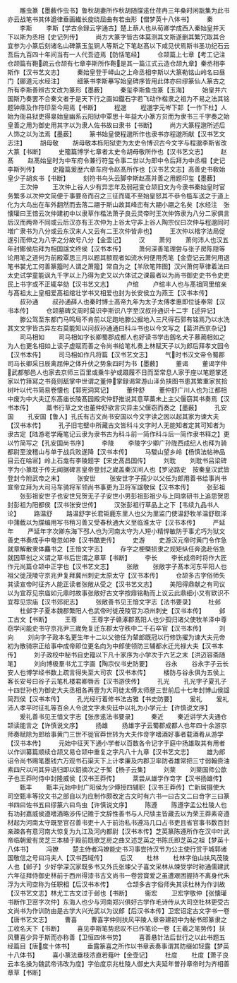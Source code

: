 <!-- { "loadSidebar": true } -->
　　雕虫篆【墨薮作虫书】鲁秋胡妻所作秋胡随牒逺仕荏冉三年桑时闲翫集为此书亦云战笔书其体遒律垂画纎长旋绕屈曲有若虫形【僧梦英十八体书】
　　秦
　　李斯
　　李斯【学古余録云字通古】楚上蔡人也从荀卿学成西入秦始皇并天下以斯为丞相【史记列传】
　　尚方大篆字皆古体莫测其文斯遂删其繁冗取其合宜参为小篆后刻诸名山碑篆玉玺铜人等斯之下笔赵髙以下咸见伏焉斯书圣功纪石云吾后九百四十年间当有一人代吾迹焉【防恬笔经】
　　仓颉篇上七章【考工记注仓颉篇有鞄疏云仓颉有七章李斯所作鞄是其一篇江式云造仓颉九章】秦丞相李斯作【汉书艺文志】
　　秦始皇登于峄山之上命丞相李斯以大篆勒铭山岭名曰昼门【郦道元水经注】
　　细篆书李斯摹写始皇碑序皆用此体亦曰缪篆仙人篆古之所有李斯善辨古文改为篆形【墨薮】
　　秦玺李斯鱼虫篆【玉海】
　　始皇并六国斯乃奏罢不合秦文者于是天下行之画如鐡石字若飞动作楷隶之祖为不易之法其铭题钟鼎及作符印至今用焉【书断】
　　程邈
　　程邈字元岑下邽【一作下杜】人始为衙县狱吏得辠始皇幽系云阳狱中覃思十年益大小篆方贠而为隶书三千字奏之始皇善之用为御史用其字以为隶人佐书故曰隶书【书断】
　　尚方大篆程邈所述后人饰之以为法焉【墨薮】
　　篆书始皇使程邈所作也隶书亦程邈所献【汉书艺文志注】
　　胡母敬
　　胡母敬本栎阳狱吏为太史令博识古今文字与程邈李斯省改大篆【书断】
　　史籀篇博学七章者太史令胡母敬所作也【汉书艺文志】
　　赵髙
　　赵髙始皇时为中车府令兼行符玺令事二世以为郎中令后拜为中丞相【史记李斯列传】
　　史籀篇爰歴六章车府令赵髙所作也【汉书艺文志】髙善史书敎始皇少子胡亥书【书断】
　　刻符书鸟头云脚李斯赵髙并善之用题印玺【墨薮】
　　王次仲
　　王次仲上谷人少有异志年及弱冠变仓颉旧文为今隶书秦始皇时官务繁多以次仲文简便于事要竒而召之三征而辄不至始皇怒其不恭令槛车送之于道上化为大鸟出在车外翻然而去落二翮于斯山故其峰峦有大翮小翮之名矣【水经注　张懐瓘曰王愔云次仲建初中以隶草作楷法萧子良云灵帝时王次仲饰隶为八分二家俱言后汉而两帝不同或云后汉亦有王次仲为上谷太守非上谷人陶宗仪曰次仲与程邈同时増广隶书为八分或云东汉末人又云有二王次仲皆非也】
　　王次仲以楷字法局促遂引而伸之为八字之分故号八分【金壶记】
　　汉
　　萧何
　　萧何沛人也汉五年封鄼侯后拜为相国諡文终侯【汉书本传】
　　萧何深善笔理尝与张子房陈隠等论用笔之道何为前殿覃思三月以题其额观者如流水何便用秃笔【金壶记云萧何用退笔书裳尤工何善篆籀时人谓之萧籀】常自为之【羊欣笔阵图】汉兴萧何草律着法曰太史试学童能讽九千字以上乃得为史又以六体试之课最者以为尚书御史史书令史吏民上书字或不正辄举劾【汉书艺文志】
　　卢绾
　　卢绾丰人也与髙祖同里绾亲与髙祖太上皇相爱髙祖绾壮学书又相爱也封为长安侯立为燕王【汉书本传】
　　叔孙通
　　叔孙通薛人也秦时博士髙帝九年为太子太傅孝惠即位徙奉常【汉书本传】
　　仓颉墓碑文周时莫识李斯识八字至汉叔孙通识十二字【述异记】
　　滕公驾至东都门马鸣局不肯前以足跑地滕公掘地入三尺得石郭有铭焉乃以水洗其文文字皆古异左右莫能知以问叔孙通通曰科斗书也以今文写之【葛洪西京杂记】
　　司马相如
　　司马相如字长卿蜀郡成都人也好读书学击劔名犬子慕蔺相如之为人也更名相如上读子虚赋而善之令尚书给笔札奏上林赋天子以为郎后拜孝文园令【汉书本传】
　　司马相如作凡将篇【汉书艺文志】
　　气时书汉文帝令蜀郡司马长卿采日辰禽屈伸之体升伏之势象四时为书【墨薮】
　　董谒
　　董谒字仲武都郁邑人也家去京师三百里或乗牛驴或蹑履不日而至常息人家于座以笔题掌还家以竹箨冩之书竟则舐掌中世谓之董仲掌録谒常游山泽负挟图书患其繁重家贫拾树叶以代书简易卷懐也【郭宪洞冥记】
　　董仲舒
　　董仲舒广川人也为江都相中废为中大夫辽东髙庙长陵髙园殿灾仲舒推说其意草藁未上主父偃窃其书奏焉【汉书本传】
　　藁书行草之文也董仲舒欲言灾异主父偃窃而奏之【墨薮】
　　孔安国
　　孔安国【鲁人】孔氏有古文尚书安国以今文字读之因以起其家为谏大夫【汉书本传】
　　孔子旧宅壁中所藏古文皆科斗文字时人无能知者定其可知者为隶古定【陆游老学庵笔记云隶为隶书古为科斗前一简作科斗后一简作隶书释之】更以竹简写之【孔安国尚书序】
　　李陵
　　李陵字少卿广孙陇西成纪人也拜为骑都尉至浚稽山与单于战兵败遂降【汉书本传】
　　马騣山望乡岭【杨慎法帖神品目云在哈宻】岭上石龛有李陵题字【宋史髙昌国传】
　　刘耽
　　刘耽书吕梁碑字为小篆耽于传无闻据碑言皇帝登封之嵗盖秦汉间人也【罗泌路史　按秦皇汉武皆登封今附武帝之末】
　　张安世
　　张安世字子孺少以父任为郎用善书给事尚书宣帝立拜为大司马车骑将军领尚书事更为卫将军諡敬侯【汉书本传】
　　张彭祖
　　张彭祖安世子也安世兄贺无子子安世小男彭祖彭祖少与上同席研书上追思贺恩封彭祖为阳都侯【汉书张安世传】
　　汉张彭祖行草品上之下【韦续九品书人论】
　　路温舒
　　路温舒字长君钜鹿东里人也父为里监门使温舒牧羊温舒取泽中蒲截以为牒编用写书稍习善又受春秋通大义至临淮太守【汉书本传】
　　严延年
　　严延年字次卿东海下邳人也为河南太守为人短小精悍敏防于事尤巧为狱文善史书奏成手中奄忽如神【汉书酷吏传】
　　史游
　　史游汉元帝时黄门令作急就章解散隶体麤书之【王愔文字志】
　　存字之梗槩损隶之规矩纵任奔逸赴俗急就因草创之义谓之草书后世谓之章草【书断】
　　李长
　　李长成帝时将作大匠作元尚篇仓颉中正字也【汉书艺文志】
　　张敞
　　张敞字子髙本河东平阳人也祖父徙茂陵守京兆尹复拜冀州刺史太原太守【汉书本传】
　　仓颉多古字俗师失其读宣帝时征齐人能正读者张敞从受之【汉书艺文志】
　　美阳得鼎献之有司议以为宜荐见宗庙如元鼎时故事张敞好古文字按鼎铭勒而上议云此鼎细小又有欵识不宜荐见宗庙【汉书郊祀志】
　　张敞善书见王愔文字志【法书要录】
　　杜邺
　　杜邺字子夏本魏郡繁阳人也武帝时徙茂陵官为凉州刺史【汉书本传】
　　邺工古文【书断】
　　王尊
　　王尊字子赣涿郡髙阳人也少孤归诸父使牧羊泽中尊窃学问能史书守京兆尹三嵗免复迁东郡太守秩中二千石卒官【汉书本传】
　　刘向
　　刘向字子政本名更生年十二以父徳任为辇郎既冠以行修饬擢为谏大夫元帝初为散骑宗正给事中成帝即位更名向为中郎使领防三辅都水迁光禄大夫【汉书本传】
　　刘子政校中秘书自史籀以下凡十家序为小学次于六艺之末【洪迈容斋随笔】
　　刘向博极羣书尤工字画【陶宗仪书史防要】
　　谷永
　　谷永字子云长安人也博学经书数上疏言得失至大司农【汉书本传】
　　楼防与谷永俱为五侯上客长安号曰谷子云笔札楼君卿唇舌【汉书游侠传】
　　孔光
　　孔光字子夏孔子十四世孙也为御史大夫丞相各再壹为大司徒太傅太师歴三世前后十七年封博山侯諡简烈侯【汉书本传】
　　孔光经行着修书法古雅【书史防要】
　　爰礼
　　爰礼沛人孝平时征礼等百余人令说文字未央廷中以礼为小学元士【许慎说文序】
　　爰礼善书见王愔文字志【张彦逺法书要录】
　　秦近
　　秦近讲学大夫通仓颉读能言之【许慎说文序】
　　扬雄
　　扬雄字子云蜀郡成都人也年四十余游京师奏赋除为郎给事黄门三世不徙官莽世转为大夫作竒字嗜酒好事者载酒肴从游学【汉书本传】
　　元始中征天下通小学者以百数各令记字于庭中扬雄取其有用者以作训纂篇顺续仓颉又易仓颉中重复之字凡八十九章【汉书艺文志】
　　雄为郎诏令尚书赐笔墨钱六万观书石渠天下上计孝廉及内郡卫率防者雄常把三寸弱翰赍油素四尺以问其异语归即以鉊摘次之于椠【杨子云集】
　　刘棻
　　刘棻国师公歆子也王莽时侍中封隆威侯【汉书王莽传】
　　棻尝从雄学作竒字【汉书扬雄传】
　　甄丰
　　甄丰元始中封广阳侯为少傅授四辅职【汉书王莽传】亡新居摄使大司空甄丰等挍文书之部自以为应制作颇改定古文时有六书一曰古文二曰竒字三曰篆书四曰佐书五曰缪篆六曰鸟虫【许慎说文序】
　　陈遵
　　陈遵字孟公杜陵人也有功封嘉威侯遵嗜酒略涉传记赡于文辞性善书与人尺牍主皆藏去以为荣王莽素竒遵材起为河南太守既至官召善书吏十人于前治私书遵冯几口占书吏且省官事书数百封亲疎各有意河南大惊复为九江及河内都尉【汉书本传】芝英篆陈遵所作在汉中叶武帝临朝爰有灵芝三本植于殿前既歌芝房之曲又述芝英之书陈氏即芝英之祖【梦英十八体书】
　　冯嫽
　　楚主侍者冯嫽能史书习事尝持汉节为公主使行赏于城郭诸国敬信之号曰冯夫人【汉书西域传】
　　后汉
　　杜林
　　杜林字伯山扶风茂陵人也【邺子】少好学深沉家既多书又外氏张竦父子喜文采林从竦受学时称通儒建武六年征拜侍御史林前于西州得漆书古文尚书一卷尝寳爱之虽遭艰困握持不离身代朱浮为大司空称为任职相【后汉书本传】
　　仓颉多古字俗师失其读杜林为作训故【汉书艺文志】林尤工古文过于邺也【书断】
　　衞宏
　　卫宏字敬仲【张懐瓘书断作卫宻字次仲】东海人也少与河南郑兴俱好古学作毛诗传从大司空杜林更受古文尚书为作训防由是古学大兴光武以为议郎【后汉书本传】卫宏诏定古文字书一卷【唐书艺文志】
　　曹喜
　　曹喜字仲则扶风平陵人章帝建初中为秘书郎篆隶之工收名天下【书断】
　　喜见李斯笔势悲叹不已作笔论一卷【王羲之笔势传】扶风曹喜少异于斯而亦称善【卫恒四体书势】
　　喜善悬针法后世行之以此书题五经篇目【唐度十体书】
　　垂露篆喜之所作以书章表奏事谓其防缀如轻露【梦英十八体书】
　　喜小篆法垂枝浓直若薤叶【金壶记】
　　杜度
　　杜度【萧子良云本名操为魏武帝讳改为度】字伯度京兆杜陵人御史大夫延年曽孙章帝时为齐相善章草【书断】

